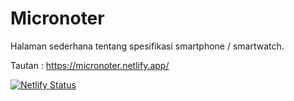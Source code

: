 # Micronoter

Halaman sederhana tentang spesifikasi smartphone / smartwatch.

Tautan : <https://micronoter.netlify.app/>

[![Netlify Status](https://api.netlify.com/api/v1/badges/4ab63346-c733-45e6-b284-61e42fac8c81/deploy-status)](https://app.netlify.com/sites/micronoter/deploys)

